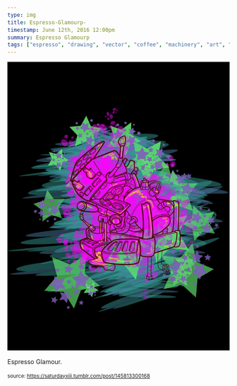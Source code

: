 ```yaml
---
type: img
title: Espresso-Glamourp-
timestamp: June 12th, 2016 12:00pm
summary: Espresso Glamourp 
tags: ["espresso", "drawing", "vector", "coffee", "machinery", "art", "Neon"]
---
```

<img src="../media/145813300168.jpg"/>
                                                                                          <div class="caption"><p>Espresso Glamour.</p> </div>
                                    
                
                
                
                
                                
<small>source: https://saturdayxiii.tumblr.com/post/145813300168</small>